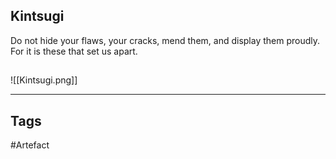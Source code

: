 ## Kintsugi
Do not hide your flaws, your cracks,
mend them, and display them proudly.
For it is these that set us apart.
## 
![[Kintsugi.png]]

---
## Tags
#Artefact